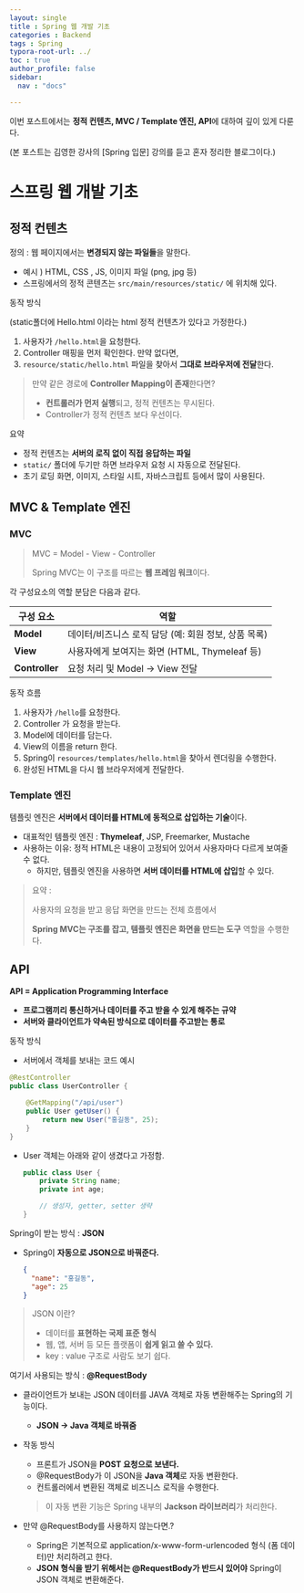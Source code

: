 ```yaml
---
layout: single
title : Spring 웹 개발 기초
categories : Backend
tags : Spring
typora-root-url: ../
toc : true
author_profile: false
sidebar:
  nav : "docs"

---
```


이번 포스트에서는 **정적 컨텐츠, MVC / Template 엔진, API**에 대하여 깊이 있게 다룬다. 

(본 포스트는 김영한 강사의 [Spring 입문] 강의를 듣고 혼자 정리한 블로그이다.)



# 스프링 웹 개발 기초

## 정적 컨텐츠

정의 : 웹 페이지에서는 **변경되지 않는 파일들**을 말한다. 

- 예시 ) HTML, CSS , JS, 이미지 파일 (png, jpg 등)
- 스프링에서의 정적 콘텐츠는 `src/main/resources/static/` 에 위치해 있다. 



동작 방식

(static폴더에 Hello.html 이라는 html 정적 컨텐츠가 있다고 가정한다.)

1. 사용자가 `/hello.html`을 요청한다. 
2. Controller 매핑을 먼저 확인한다. 만약 없다면, 
3. `resource/static/hello.html` 파일을 찾아서 **그대로 브라우저에 전달**한다. 

> 만약 같은 경로에 **Controller Mapping이 존재**한다면?
>
> - **컨트롤러가 먼저 실행**되고, 정적 컨텐츠는 무시된다. 
> - Controller가 정적 컨텐츠 보다 우선이다. 



요약 

- 정적 컨텐츠는 **서버의 로직 없이 직접 응답하는 파일**
- `static/` 폴더에 두기만 하면 브라우저 요청 시 자동으로 전달된다. 
- 초기 로딩 화면, 이미지, 스타일 시트, 자바스크립트 등에서 많이 사용된다. 



## MVC & Template 엔진

### MVC 

> MVC = Model - View - Controller
>
> Spring MVC는 이 구조를 따르는 **웹 프레임 워크**이다. 

각 구성요소의 역할 분담은 다음과 같다. 

| **구성 요소**  | **역할**                                             |
| -------------- | ---------------------------------------------------- |
| **Model**      | 데이터/비즈니스 로직 담당 (예: 회원 정보, 상품 목록) |
| **View**       | 사용자에게 보여지는 화면 (HTML, Thymeleaf 등)        |
| **Controller** | 요청 처리 및 Model → View 전달                       |

동작 흐름

1. 사용자가 `/hello`를 요청한다.
2. Controller 가 요청을 받는다.
3. Model에 데이터를 담는다.
4. View의 이름을 return 한다.
5. Spring이 `resources/templates/hello.html`을 찾아서 렌더링을 수행한다.
6. 완성된 HTML을 다시 웹 브라우저에게 전달한다. 



### Template 엔진

템플릿 엔진은 **서버에서 데이터를 HTML에 동적으로 삽입하는 기술**이다. 

- 대표적인 템플릿 엔진 : **Thymeleaf**, JSP, Freemarker, Mustache
- 사용하는 이유: 정적 HTML은 내용이 고정되어 있어서 사용자마다 다르게 보여줄 수 없다. 
  - 하지만, 템플릿 엔진을 사용하면 **서버 데이터를 HTML에 삽입**할 수 있다. 



> 요약 :
>
> 사용자의 요청을 받고 응답 화면을 만드는 전체 흐름에서
>
> **Spring MVC는 구조를 잡고, 템플릿 엔진은 화면을 만드는 도구** 역할을 수행한다. 



## API

**API = Application Programming Interface**

- **프로그램끼리 통신하거나 데이터를 주고 받을 수 있게 해주는 규약**
- **서버와 클라이언트가 약속된 방식으로 데이터를 주고받는 통로**



동작 방식 

- 서버에서 객체를 보내는 코드 예시 

~~~java
@RestController
public class UserController {

    @GetMapping("/api/user")
    public User getUser() {
        return new User("홍길동", 25);
    }
}
~~~

- User 객체는 아래와 같이 생겼다고 가정함. 

  ~~~java
  public class User {
      private String name;
      private int age;
  
      // 생성자, getter, setter 생략
  }
  ~~~



Spring이 받는 방식 : **JSON**

- Spring이 **자동으로 JSON으로 바꿔준다.**

  ~~~json
  {
    "name": "홍길동",
    "age": 25
  }
  ~~~



> JSON 이란?
>
> - 데이터를 **표현하는 국제 표준 형식**
> - 웹, 앱, 서버 등 모든 플랫폼이 **쉽게 읽고 쓸 수 있다.**
> - key : value 구조로 사람도 보기 쉽다. 



여기서 사용되는 방식  : **@RequestBody**

- 클라이언트가 보내는 JSON 데이터를 JAVA 객체로 자동 변환해주는 Spring의 기능이다. 

  - **JSON -> Java 객체로 바꿔줌**

- 작동 방식

  - 프론트가 JSON을 **POST 요청으로 보낸다.**
  - @RequestBody가 이 JSON을 **Java 객체**로 자동 변환한다.
  - 컨트롤러에서 변환된 객체로 비즈니스 로직을 수행한다. 

  > 이 자동 변환 기능은 Spring 내부의 **Jackson 라이브러리**가 처리한다. 

- 만약 @RequestBody를 사용하지 않는다면.?

  - Spring은 기본적으로 application/x-www-form-urlencoded 형식 (폼 데이터)만 처리하려고 한다. 
  - **JSON 형식을 받기 위해서는 @RequestBody가 반드시 있어야** Spring이 JSON 객체로 변환해준다. 





























